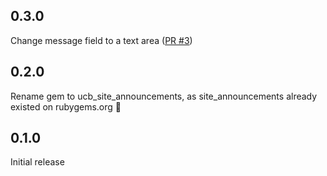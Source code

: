 ## 0.3.0

Change message field to a text area ([PR #3](https://github.com/ucb-ist-eas/ucb_site_announcements/pull/3))

## 0.2.0

Rename gem to ucb_site_announcements, as site_announcements already existed on rubygems.org 🤦

## 0.1.0

Initial release
